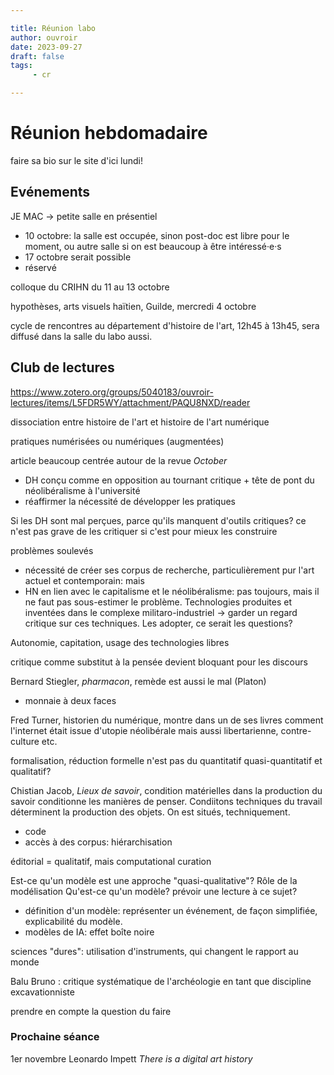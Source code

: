 ```yaml
---

title: Réunion labo
author: ouvroir
date: 2023-09-27
draft: false
tags:
     - cr

---
```

# Réunion hebdomadaire

faire sa bio sur le site d'ici lundi! 


## Evénements
JE MAC  → petite salle en présentiel
- 10 octobre: la salle est occupée, sinon post-doc est libre pour le moment, ou autre salle si on est beaucoup à être intéressé·e·s
- 17 octobre serait possible
- réservé

colloque du CRIHN du 11 au 13 octobre

hypothèses, arts visuels haïtien, Guilde, mercredi 4 octobre

cycle de rencontres au département d'histoire de l'art, 12h45 à 13h45, sera diffusé dans la salle du labo aussi.

## Club de lectures

https://www.zotero.org/groups/5040183/ouvroir-lectures/items/L5FDR5WY/attachment/PAQU8NXD/reader

dissociation entre histoire de l'art et histoire de l'art numérique

pratiques numérisées ou numériques (augmentées)

article beaucoup centrée autour de la revue *October* 
- DH conçu comme en opposition au tournant critique + tête de pont du néolibéralisme à l'université
- réaffirmer la nécessité de développer les pratiques

Si les DH sont mal perçues, parce qu'ils manquent d'outils critiques? ce n'est pas grave de les critiquer si c'est pour mieux les construire

problèmes soulevés
- nécessité de créer ses corpus de recherche, particulièrement pur l'art actuel et contemporain: mais 
- HN en lien avec le capitalisme et le néolibéralisme: pas toujours, mais il ne faut pas sous-estimer le problème. Technologies produites et inventées dans le complexe militaro-industriel → garder un regard critique sur ces techniques. Les adopter, ce serait les questions? 

Autonomie, capitation, usage des technologies libres

critique comme substitut à la pensée devient bloquant pour les discours

Bernard Stiegler, *pharmacon*, remède est aussi le mal (Platon)
- monnaie à deux faces

Fred Turner, historien du numérique, montre dans un de ses livres comment l'internet était issue d'utopie néolibérale mais aussi libertarienne, contre-culture etc.

formalisation, réduction formelle n'est pas du quantitatif
quasi-quantitatif et qualitatif?

Chistian Jacob, *Lieux de savoir*, condition matérielles dans la production du savoir conditionne les manières de penser. Condiitons techniques du travail déterminent la production des objets. On est situés, techniquement.
- code
- accès à des corpus: hiérarchisation

éditorial = qualitatif, mais computational curation

Est-ce qu'un modèle est une approche "quasi-qualitative"? Rôle de la modélisation
Qu'est-ce qu'un modèle? prévoir une lecture à ce sujet? 
- définition d'un modèle: représenter un événement, de façon simplifiée, explicabilité du modèle. 
- modèles de IA: effet boîte noire

sciences "dures": utilisation d'instruments, qui changent le rapport au monde

Balu Bruno : critique systématique de l'archéologie en tant que discipline excavationniste

prendre en compte la question du faire

### Prochaine séance
1er novembre Leonardo Impett *There is a digital art history*